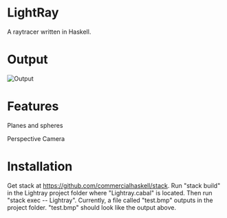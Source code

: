 # LightRay
A raytracer written in Haskell.

# Output
![Output](http://i.imgur.com/22ejzef.png)

# Features
Planes and spheres

Perspective Camera

# Installation
Get stack at https://github.com/commercialhaskell/stack. Run "stack build" in
the Lightray project folder where "Lightray.cabal" is located. Then run
"stack exec -- Lightray". Currently, a file called "test.bmp" outputs in the
project folder. "test.bmp" should look like the output above.
